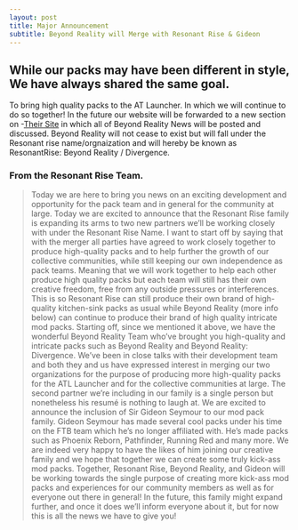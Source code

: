 ```yaml
---
layout: post
title: Major Announcement 
subtitle: Beyond Reality will Merge with Resonant Rise & Gideon
---
```


## While our packs may have been different in style, We have always shared the same goal. 
To bring high quality packs to the AT Launcher. In which we will continue to do so together! In the future our website will be forwarded to a new section on -[Their Site](http://www.resonant-rise.com/) in which all of Beyond Reality News will be posted and discussed. Beyond Reality will not cease to exist but will fall under the Resonant rise name/orgnaization and will hereby be known as ResonantRise: Beyond Reality / Divergence.

### From the Resonant Rise Team.

> Today we are here to bring you news on an exciting development and opportunity for the pack team and in general for the community at large. Today we are excited to announce that the Resonant Rise family is expanding its arms to two new partners we’ll be working closely with under the Resonant Rise Name.
 I want to start off by saying that with the merger all parties have agreed to work closely together to produce high-quality packs and to help further the growth of our collective communities, while still keeping our own independence as pack teams. Meaning that we will work together to help each other produce high quality packs but each team will still has their own creative freedom, free from any outside pressures or interferences. This is so Resonant Rise can still produce their own brand of high-quality kitchen-sink packs as usual while Beyond Reality (more info below) can continue to produce their brand of high quality intricate mod packs.
 Starting off, since we mentioned it above, we have the wonderful Beyond Reality Team who’ve brought you high-quality and intricate packs such as Beyond Reality and Beyond Reality: Divergence. We’ve been in close talks with their development team and both they and us have expressed interest in merging our two organizations for the purpose of producing more high-quality packs for the ATL Launcher and for the collective communities at large. 
 The second partner we’re including in our family is a single person but nonetheless his resumé is nothing to laugh at. We are excited to announce the inclusion of Sir Gideon Seymour to our mod pack family. Gideon Seymour has made several cool packs under his time on the FTB team which he’s no longer affiliated with. He’s made packs such as Phoenix Reborn, Pathfinder, Running Red and many more. We are indeed very happy to have the likes of him joining our creative family and we hope that together we can create some truly kick-ass mod packs.
 Together, Resonant Rise, Beyond Reality, and Gideon will be working towards the single purpose of creating more kick-ass mod packs and experiences for our community members as well as for everyone out there in general! In the future, this family might expand further, and once it does we’ll inform everyone about it, but for now this is all the news we have to give you!
